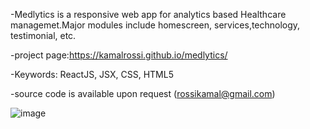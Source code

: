 -Medlytics is a responsive web app for analytics based Healthcare managemet.Major modules include homescreen, services,technology, testimonial, etc.

-project page:https://kamalrossi.github.io/medlytics/

-Keywords: ReactJS, JSX, CSS, HTML5

-source code is available upon request (rossikamal@gmail.com)

![image](https://user-images.githubusercontent.com/14850405/176647612-05b2b069-da6d-4176-86de-298b3f6956ec.png)
